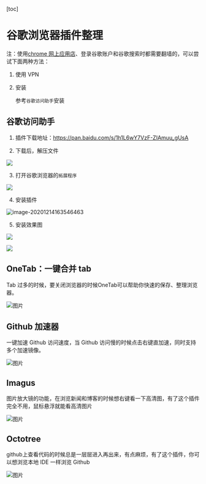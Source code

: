 [toc]



# 谷歌浏览器插件整理

注：使用[chrome 网上应用店](https://chrome.google.com/webstore/category/extensions?hl=zh-CN)、登录谷歌账户和谷歌搜索时都需要翻墙的，可以尝试下面两种方法：

1. 使用 VPN

2. 安装

   参考`谷歌访问助手`安装





## 谷歌访问助手

1. 插件下载地址：https://pan.baidu.com/s/1h1L6wY7VzF-ZIAmuu_gUsA

2. 下载后，解压文件

![](https://homan-blog.oss-cn-beijing.aliyuncs.com/programming-summary/chrome-plugin/chrome_plugin_01.png)

3. 打开谷歌浏览器的`拓展程序`

![](https://homan-blog.oss-cn-beijing.aliyuncs.com/programming-summary/chrome-plugin/chrome_plugin_02.png)

4. 安装插件

![image-20201214163546463](https://homan-blog.oss-cn-beijing.aliyuncs.com/programming-summary/chrome-plugin/chrome_plugin_03.png)

5. 安装效果图

![](https://homan-blog.oss-cn-beijing.aliyuncs.com/programming-summary/chrome-plugin/chrome_plugin_04.png)

![](https://homan-blog.oss-cn-beijing.aliyuncs.com/programming-summary/chrome-plugin/image-20201214163939392.png)



## OneTab：一键合并 tab

Tab 过多的时候，要关闭浏览器的时候OneTab可以帮助你快速的保存、整理浏览器。

![图片](https://homan-blog.oss-cn-beijing.aliyuncs.com/programming-summary/chrome-plugin/chrome_plugin_202012141702)



## Github 加速器

一键加速 Github 访问速度，当 Github 访问慢的时候点击右键直加速，同时支持多个加速镜像。

![图片](https://homan-blog.oss-cn-beijing.aliyuncs.com/programming-summary/chrome-plugin/chrome_plugin_202012141705)



## Imagus

图片放大镜的功能，在浏览新闻和博客的时候想右键看一下高清图，有了这个插件完全不用，鼠标悬浮就能看高清图片

![图片](https://homan-blog.oss-cn-beijing.aliyuncs.com/programming-summary/chrome-plugin/chrome_plugin_202012141720)



## Octotree

github上查看代码的时候总是一层层进入再出来，有点麻烦，有了这个插件，你可以想浏览本地 IDE 一样浏览 Github

![图片](https://homan-blog.oss-cn-beijing.aliyuncs.com/programming-summary/chrome-plugin/chrome_plugin_202012141722)
